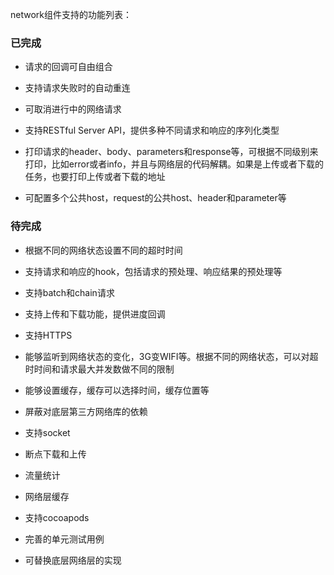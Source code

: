 network组件支持的功能列表：

### 已完成

- 请求的回调可自由组合

- 支持请求失败时的自动重连

- 可取消进行中的网络请求

- 支持RESTful Server API，提供多种不同请求和响应的序列化类型

- 打印请求的header、body、parameters和response等，可根据不同级别来打印，比如error或者info，并且与网络层的代码解耦。如果是上传或者下载的任务，也要打印上传或者下载的地址

- 可配置多个公共host，request的公共host、header和parameter等


### 待完成

- 根据不同的网络状态设置不同的超时时间

- 支持请求和响应的hook，包括请求的预处理、响应结果的预处理等

- 支持batch和chain请求

- 支持上传和下载功能，提供进度回调

- 支持HTTPS

- 能够监听到网络状态的变化，3G变WIFI等。根据不同的网络状态，可以对超时时间和请求最大并发数做不同的限制

- 能够设置缓存，缓存可以选择时间，缓存位置等

- 屏蔽对底层第三方网络库的依赖

- 支持socket

- 断点下载和上传

- 流量统计

- 网络层缓存

- 支持cocoapods

- 完善的单元测试用例

- 可替换底层网络层的实现
